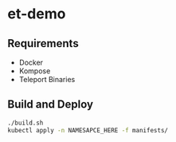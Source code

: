 # et-demo

## Requirements
- Docker
- Kompose
- Teleport Binaries

## Build and Deploy
```sh
./build.sh
kubectl apply -n NAMESAPCE_HERE -f manifests/
```
